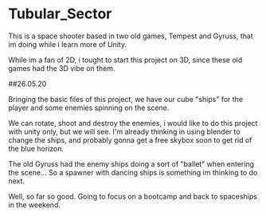 # Tubular_Sector

This is a space shooter based in two old games, Tempest and Gyruss, that im doing while i learn more of Unity.

While im a fan of 2D, i tought to start this project on 3D, since these old games had the 3D vibe on them.


##26.05.20

Bringing the basic files of this project, we have our cube "ships" for the player and some enemies spinning on the scene.

We can rotate, shoot and destroy the enemies, i would like to do this project with unity only, but we will see. I'm already thinking in using blender to change the ships, and probably gonna get a free skybox soon to get rid of the blue horizon.

The old Gyruss had the enemy ships doing a sort of "ballet" when entering the scene... So a spawner with dancing ships is something im thinking to do next.

Well, so far so good. Going to focus on a bootcamp and back to spaceships in the weekend.
